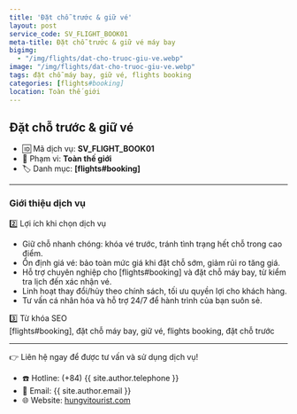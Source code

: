 ```yaml
---
title: 'Đặt chỗ trước & giữ vé'
layout: post
service_code: SV_FLIGHT_BOOK01
meta-title: Đặt chỗ trước & giữ vé máy bay
bigimg:
  - "/img/flights/dat-cho-truoc-giu-ve.webp"
image: "/img/flights/dat-cho-truoc-giu-ve.webp"
tags: đặt chỗ máy bay, giữ vé, flights booking
categories: [flights#booking]
location: Toàn thế giới
---
```


## Đặt chỗ trước & giữ vé

- 🆔 Mã dịch vụ: **SV_FLIGHT_BOOK01**
- 📍 Phạm vi: **Toàn thế giới**
- 🏷️ Danh mục: **[flights#booking]**

---

### Giới thiệu dịch vụ

2️⃣ Lợi ích khi chọn dịch vụ  
- Giữ chỗ nhanh chóng: khóa vé trước, tránh tình trạng hết chỗ trong cao điểm.  
- Ổn định giá vé: bảo toàn mức giá khi đặt chỗ sớm, giảm rủi ro tăng giá.  
- Hỗ trợ chuyên nghiệp cho [flights#booking] và đặt chỗ máy bay, từ kiểm tra lịch đến xác nhận vé.  
- Linh hoạt thay đổi/hủy theo chính sách, tối ưu quyền lợi cho khách hàng.  
- Tư vấn cá nhân hóa và hỗ trợ 24/7 để hành trình của bạn suôn sẻ.

3️⃣ Từ khóa SEO  
[flights#booking], đặt chỗ máy bay, giữ vé, flights booking, đặt chỗ trước

---

👉 Liên hệ ngay để được tư vấn và sử dụng dịch vụ!

- ☎️ Hotline: (+84) {{ site.author.telephone }}
- 📧 Email: {{ site.author.email }}
- 🌐 Website: [hungvitourist.com](https://hungvitourist.com)

